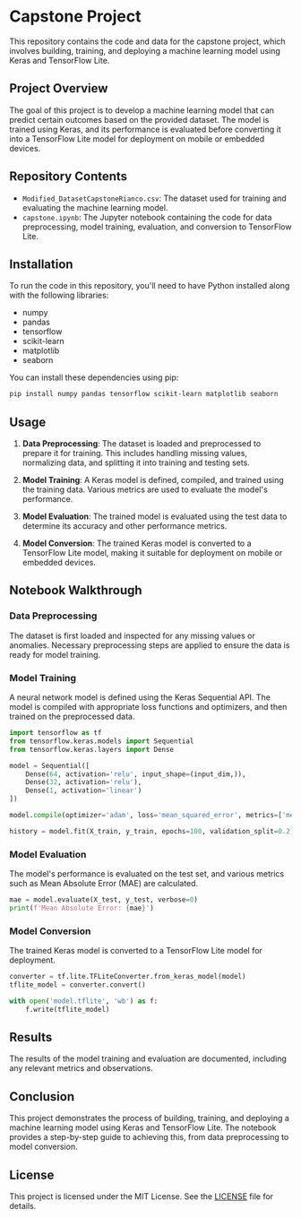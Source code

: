 
# Capstone Project

This repository contains the code and data for the capstone project, which involves building, training, and deploying a machine learning model using Keras and TensorFlow Lite.

## Project Overview

The goal of this project is to develop a machine learning model that can predict certain outcomes based on the provided dataset. The model is trained using Keras, and its performance is evaluated before converting it into a TensorFlow Lite model for deployment on mobile or embedded devices.

## Repository Contents

- `Modified_DatasetCapstoneRianco.csv`: The dataset used for training and evaluating the machine learning model.
- `capstone.ipynb`: The Jupyter notebook containing the code for data preprocessing, model training, evaluation, and conversion to TensorFlow Lite.

## Installation

To run the code in this repository, you'll need to have Python installed along with the following libraries:

- numpy
- pandas
- tensorflow
- scikit-learn
- matplotlib
- seaborn

You can install these dependencies using pip:

```bash
pip install numpy pandas tensorflow scikit-learn matplotlib seaborn
```

## Usage

1. **Data Preprocessing**: The dataset is loaded and preprocessed to prepare it for training. This includes handling missing values, normalizing data, and splitting it into training and testing sets.

2. **Model Training**: A Keras model is defined, compiled, and trained using the training data. Various metrics are used to evaluate the model's performance.

3. **Model Evaluation**: The trained model is evaluated using the test data to determine its accuracy and other performance metrics.

4. **Model Conversion**: The trained Keras model is converted to a TensorFlow Lite model, making it suitable for deployment on mobile or embedded devices.

## Notebook Walkthrough

### Data Preprocessing

The dataset is first loaded and inspected for any missing values or anomalies. Necessary preprocessing steps are applied to ensure the data is ready for model training.

### Model Training

A neural network model is defined using the Keras Sequential API. The model is compiled with appropriate loss functions and optimizers, and then trained on the preprocessed data.

```python
import tensorflow as tf
from tensorflow.keras.models import Sequential
from tensorflow.keras.layers import Dense

model = Sequential([
    Dense(64, activation='relu', input_shape=(input_dim,)),
    Dense(32, activation='relu'),
    Dense(1, activation='linear')
])

model.compile(optimizer='adam', loss='mean_squared_error', metrics=['mean_absolute_error'])

history = model.fit(X_train, y_train, epochs=100, validation_split=0.2)
```

### Model Evaluation

The model's performance is evaluated on the test set, and various metrics such as Mean Absolute Error (MAE) are calculated.

```python
mae = model.evaluate(X_test, y_test, verbose=0)
print(f'Mean Absolute Error: {mae}')
```

### Model Conversion

The trained Keras model is converted to a TensorFlow Lite model for deployment.

```python
converter = tf.lite.TFLiteConverter.from_keras_model(model)
tflite_model = converter.convert()

with open('model.tflite', 'wb') as f:
    f.write(tflite_model)
```

## Results

The results of the model training and evaluation are documented, including any relevant metrics and observations.

## Conclusion

This project demonstrates the process of building, training, and deploying a machine learning model using Keras and TensorFlow Lite. The notebook provides a step-by-step guide to achieving this, from data preprocessing to model conversion.

## License

This project is licensed under the MIT License. See the [LICENSE](LICENSE) file for details.
